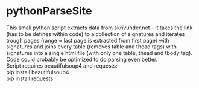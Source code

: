 # pythonParseSite  <br />
This small python script extracts data from skrivunder.net - it takes the link (has to be defines within code) to a collection of signatures and iterates trough pages (range = last page is extracted from first page) with signatures and joins every table (removes table and thead tags) with signatures into a single html file (with only one table, thead and tbody tag).  <br />
Code could probably be optimized to do parsing even better.  <br />
Script requires beautifulsoup4 and requests:  <br />
pip install beautifulsoup4  <br />
pip install requests  <br />
